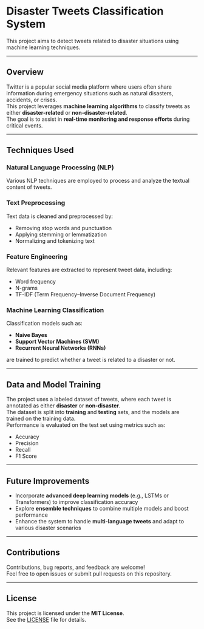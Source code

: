 # Disaster Tweets Classification System

This project aims to detect tweets related to disaster situations using machine learning techniques.

---

## Overview
Twitter is a popular social media platform where users often share information during emergency situations such as natural disasters, accidents, or crises.  
This project leverages **machine learning algorithms** to classify tweets as either **disaster-related** or **non-disaster-related**.  
The goal is to assist in **real-time monitoring and response efforts** during critical events.

---

## Techniques Used

### Natural Language Processing (NLP)
Various NLP techniques are employed to process and analyze the textual content of tweets.

### Text Preprocessing
Text data is cleaned and preprocessed by:
- Removing stop words and punctuation  
- Applying stemming or lemmatization  
- Normalizing and tokenizing text  

### Feature Engineering
Relevant features are extracted to represent tweet data, including:
- Word frequency  
- N-grams  
- TF-IDF (Term Frequency–Inverse Document Frequency)

### Machine Learning Classification
Classification models such as:
- **Naive Bayes**  
- **Support Vector Machines (SVM)**  
- **Recurrent Neural Networks (RNNs)**  

are trained to predict whether a tweet is related to a disaster or not.

---

## Data and Model Training
The project uses a labeled dataset of tweets, where each tweet is annotated as either **disaster** or **non-disaster**.  
The dataset is split into **training** and **testing** sets, and the models are trained on the training data.  
Performance is evaluated on the test set using metrics such as:
- Accuracy  
- Precision  
- Recall  
- F1 Score  

---

## Future Improvements
- Incorporate **advanced deep learning models** (e.g., LSTMs or Transformers) to improve classification accuracy  
- Explore **ensemble techniques** to combine multiple models and boost performance  
- Enhance the system to handle **multi-language tweets** and adapt to various disaster scenarios  

---

## Contributions
Contributions, bug reports, and feedback are welcome!  
Feel free to open issues or submit pull requests on this repository.

---

## License
This project is licensed under the **MIT License**.  
See the [LICENSE](LICENSE) file for details.

